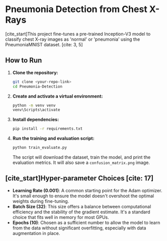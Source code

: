 # Pneumonia Detection from Chest X-Rays

[cite_start]This project fine-tunes a pre-trained Inception-V3 model to classify chest X-ray images as 'normal' or 'pneumonia' using the PneumoniaMNIST dataset. [cite: 3, 5]

## How to Run

1.  **Clone the repository:**
    ```bash
    git clone <your-repo-link>
    cd Pneumonia-Detection
    ```

2.  **Create and activate a virtual environment:**
    ```bash
    python -m venv venv
    venv\Scripts\activate
    ```

3.  **Install dependencies:**
    ```bash
    pip install -r requirements.txt
    ```

4.  **Run the training and evaluation script:**
    ```bash
    python train_evaluate.py
    ```
    The script will download the dataset, train the model, and print the evaluation metrics.  It will also save a `confusion_matrix.png` image.

## [cite_start]Hyper-parameter Choices [cite: 17]

* **Learning Rate (0.001)**: A common starting point for the Adam optimizer. It's small enough to ensure the model doesn't overshoot the optimal weights during fine-tuning.
* **Batch Size (32)**: This size offers a balance between computational efficiency and the stability of the gradient estimate. It's a standard choice that fits well in memory for most GPUs.
* **Epochs (10)**: Chosen as a sufficient number to allow the model to learn from the data without significant overfitting, especially with data augmentation in place.
